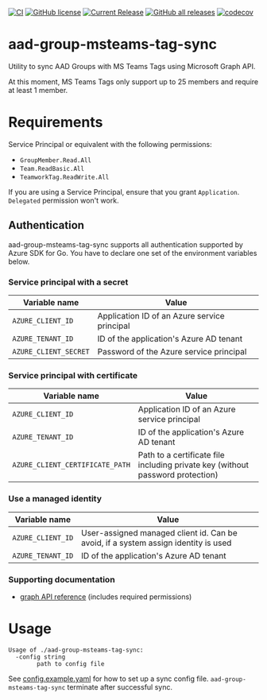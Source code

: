 [![CI](https://github.com/jkroepke/aad-group-msteams-tag-sync/workflows/CI/badge.svg)](https://github.com/jkroepke/aad-group-msteams-tag-sync/actions?query=workflow%3ACI)
[![GitHub license](https://img.shields.io/github/license/jkroepke/aad-group-msteams-tag-sync)](https://github.com/jkroepke/aad-group-msteams-tag-sync/blob/master/LICENSE.txt)
[![Current Release](https://img.shields.io/github/release/jkroepke/aad-group-msteams-tag-sync.svg)](https://github.com/jkroepke/aad-group-msteams-tag-sync/releases/latest)
[![GitHub all releases](https://img.shields.io/github/downloads/jkroepke/aad-group-msteams-tag-sync/total?logo=github)](https://github.com/jkroepke/aad-group-msteams-tag-sync/releases/latest)
[![codecov](https://codecov.io/gh/jkroepke/aad-group-msteams-tag-sync/graph/badge.svg?token=66VT000UYO)](https://codecov.io/gh/jkroepke/aad-group-msteams-tag-sync)

# aad-group-msteams-tag-sync

Utility to sync AAD Groups with MS Teams Tags using Microsoft Graph API.

At this moment, MS Teams Tags only support up to 25 members and require at least 1 member.

# Requirements

Service Principal or equivalent with the following permissions:

* `GroupMember.Read.All`
* `Team.ReadBasic.All`
* `TeamworkTag.ReadWrite.All`

If you are using a Service Principal, ensure that you grant `Application`. `Delegated` permission won't work.

## Authentication

aad-group-msteams-tag-sync supports all authentication supported by Azure SDK for Go.
You have to declare one set of the environment variables below.

### Service principal with a secret

| Variable name         | Value                                        |
|-----------------------|----------------------------------------------|
| `AZURE_CLIENT_ID`     | Application ID of an Azure service principal |
| `AZURE_TENANT_ID`     | ID of the application's Azure AD tenant      |
| `AZURE_CLIENT_SECRET` | Password of the Azure service principal      |

### Service principal with certificate

| Variable name                   | Value                                                                          |
|---------------------------------|--------------------------------------------------------------------------------|
| `AZURE_CLIENT_ID`               | Application ID of an Azure service principal                                   |
| `AZURE_TENANT_ID`               | ID of the application's Azure AD tenant                                        |
| `AZURE_CLIENT_CERTIFICATE_PATH` | Path to a certificate file including private key (without password protection) |

### Use a managed identity

| Variable name     | Value                                                                              |
|-------------------|------------------------------------------------------------------------------------|
| `AZURE_CLIENT_ID` | User-assigned managed client id. Can be avoid, if a system assign identity is used |
| `AZURE_TENANT_ID` | ID of the application's Azure AD tenant                                            |

### Supporting documentation

- [graph API reference](https://docs.microsoft.com/en-us/graph/api/overview?view=graph-rest-1.0) (includes required permissions)

# Usage

```
Usage of ./aad-group-msteams-tag-sync:
  -config string
        path to config file
```

See [config.example.yaml](./config.example.yaml) for how to set up a sync config file.
`aad-group-msteams-tag-sync` terminate after successful sync.
